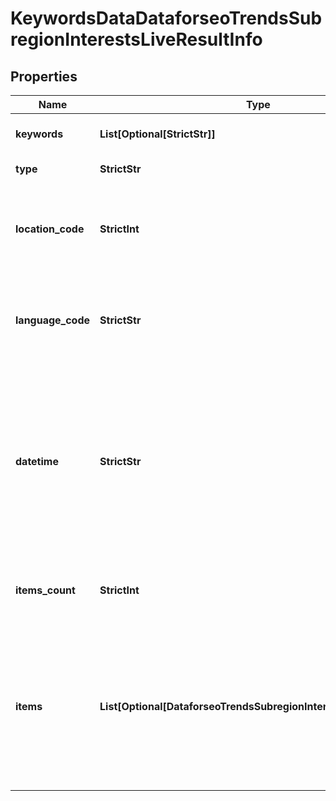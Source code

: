 # KeywordsDataDataforseoTrendsSubregionInterestsLiveResultInfo


## Properties

| Name | Type | Description | Notes |
|------------ | ------------- | ------------- | -------------|
**keywords** | **List[Optional[StrictStr]]** | keywords in a POST array |[optional]|
**type** | **StrictStr** | type of element |[optional]|
**location_code** | **StrictInt** | location code in a POST array<br>if there is no data, then the value is null |[optional]|
**language_code** | **StrictStr** | language code in a POST array<br>if there is no data, then the value is null |[optional]|
**datetime** | **StrictStr** | date and time when the result was received<br>in the UTC format: “yyyy-mm-dd hh-mm-ss +00:00”<br>example:<br>2019-11-15 12:57:46 +00:00 |[optional]|
**items_count** | **StrictInt** | the number of results returned in the items array |[optional]|
**items** | **List[Optional[DataforseoTrendsSubregionInterestsElementItem]]** | keyword popularity values per location<br>values in this array represent percentages relative to the maximum value within each region |[optional]|